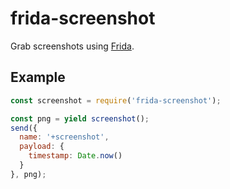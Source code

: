 # frida-screenshot

Grab screenshots using [Frida](http://frida.re).

## Example

```js
const screenshot = require('frida-screenshot');

const png = yield screenshot();
send({
  name: '+screenshot',
  payload: {
    timestamp: Date.now()
  }
}, png);
```
